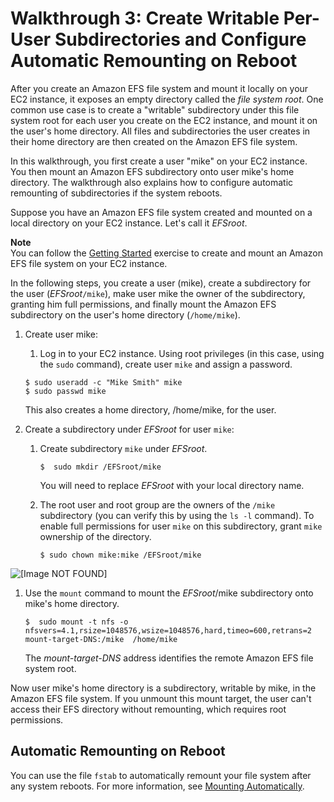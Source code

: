 # Walkthrough 3: Create Writable Per\-User Subdirectories and Configure Automatic Remounting on Reboot<a name="accessing-fs-nfs-permissions-per-user-subdirs"></a>

After you create an Amazon EFS file system and mount it locally on your EC2 instance, it exposes an empty directory called the *file system root*\. One common use case is to create a "writable" subdirectory under this file system root for each user you create on the EC2 instance, and mount it on the user's home directory\. All files and subdirectories the user creates in their home directory are then created on the Amazon EFS file system\. 

In this walkthrough, you first create a user "mike" on your EC2 instance\. You then mount an Amazon EFS subdirectory onto user mike's home directory\. The walkthrough also explains how to configure automatic remounting of subdirectories if the system reboots\.

Suppose you have an Amazon EFS file system created and mounted on a local directory on your EC2 instance\. Let's call it *EFSroot*\. 

**Note**  
You can follow the [Getting Started](getting-started.md) exercise to create and mount an Amazon EFS file system on your EC2 instance\.

In the following steps, you create a user \(mike\), create a subdirectory for the user \(*EFSroot*`/mike`\), make user mike the owner of the subdirectory, granting him full permissions, and finally mount the Amazon EFS subdirectory on the user's home directory \(`/home/mike`\)\.

1. Create user mike:

   1. Log in to your EC2 instance\. Using root privileges \(in this case, using the `sudo` command\), create user `mike` and assign a password\. 

     ```
     $ sudo useradd -c "Mike Smith" mike
     $ sudo passwd mike
     ```

     This also creates a home directory, /home/mike, for the user\.

1. Create a subdirectory under *EFSroot* for user `mike`:

   1. Create subdirectory `mike` under *EFSroot*\.

      ```
      $  sudo mkdir /EFSroot/mike
      ```

      You will need to replace *EFSroot* with your local directory name\.

   1. The root user and root group are the owners of the `/mike` subdirectory \(you can verify this by using the `ls -l` command\)\. To enable full permissions for user `mike` on this subdirectory, grant `mike` ownership of the directory\.

      ```
      $ sudo chown mike:mike /EFSroot/mike 
      ```  
![\[Image NOT FOUND\]](http://docs.aws.amazon.com/efs/latest/ug/images/nfs-perm-30.png)

1. Use the `mount` command to mount the *EFSroot*/mike subdirectory onto mike's home directory\.

   ```
   $  sudo mount -t nfs -o nfsvers=4.1,rsize=1048576,wsize=1048576,hard,timeo=600,retrans=2 mount-target-DNS:/mike  /home/mike
   ```

   The *mount\-target\-DNS* address identifies the remote Amazon EFS file system root\. 

Now user mike's home directory is a subdirectory, writable by mike, in the Amazon EFS file system\. If you unmount this mount target, the user can't access their EFS directory without remounting, which requires root permissions\. 

## Automatic Remounting on Reboot<a name="accessing-fs-nfs-permissions-per-user-subdirs-auto-mount-on-reboot"></a>

 You can use the file `fstab` to automatically remount your file system after any system reboots\. For more information, see [Mounting Automatically](mount-fs-auto-mount-onreboot.md)\. 